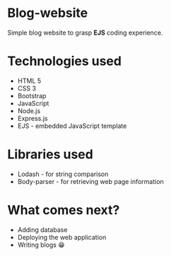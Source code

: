 # Blog-website

Simple blog website to grasp <strong>EJS</strong> coding experience.

<h1>Technologies used</h1>

- HTML 5
- CSS 3
- Bootstrap
- JavaScript
- Node.js
- Express.js
- EJS - embedded JavaScript template

<h1> Libraries used </h1>

- Lodash - for string comparison
- Body-parser - for retrieving web page information

<h1>What comes next?</h1>

- Adding database
- Deploying the web application
- Writing blogs 😁
